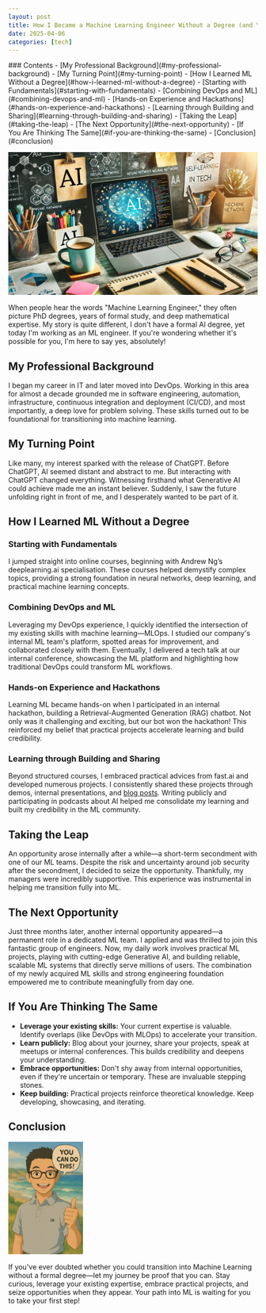 ```yaml
---
layout: post
title: How I Became a Machine Learning Engineer Without a Degree (and You Can Too!)
date: 2025-04-06
categories: [tech]
---
```


<div class="table-of-contents" markdown="1">
### Contents
- [My Professional Background](#my-professional-background)
- [My Turning Point](#my-turning-point)
- [How I Learned ML Without a Degree](#how-i-learned-ml-without-a-degree)
  - [Starting with Fundamentals](#starting-with-fundamentals)
  - [Combining DevOps and ML](#combining-devops-and-ml)
  - [Hands-on Experience and Hackathons](#hands-on-experience-and-hackathons)
  - [Learning through Building and Sharing](#learning-through-building-and-sharing)
- [Taking the Leap](#taking-the-leap)
- [The Next Opportunity](#the-next-opportunity)
- [If You Are Thinking The Same](#if-you-are-thinking-the-same)
- [Conclusion](#conclusion)
</div>

![](/images/ml.png)

When people hear the words "Machine Learning Engineer," they often picture PhD degrees, years of formal study, and deep mathematical expertise. My story is quite different, I don't have a formal AI degree, yet today I'm working as an ML engineer. If you're wondering whether it's possible for you, I'm here to say yes, absolutely!

## My Professional Background

I began my career in IT and later moved into DevOps. Working in this area for almost a decade grounded me in software engineering, automation, infrastructure, continuous integration and deployment (CI/CD), and most importantly, a deep love for problem solving. These skills turned out to be foundational for transitioning into machine learning.

## My Turning Point

Like many, my interest sparked with the release of ChatGPT. Before ChatGPT, AI seemed distant and abstract to me. But interacting with ChatGPT changed everything. Witnessing firsthand what Generative AI could achieve made me an instant believer. Suddenly, I saw the future unfolding right in front of me, and I desperately wanted to be part of it.

## How I Learned ML Without a Degree

### Starting with Fundamentals

I jumped straight into online courses, beginning with Andrew Ng’s deeplearning.ai specialisation. These courses helped demystify complex topics, providing a strong foundation in neural networks, deep learning, and practical machine learning concepts.

### Combining DevOps and ML

Leveraging my DevOps experience, I quickly identified the intersection of my existing skills with machine learning—MLOps. I studied our company's internal ML team's platform, spotted areas for improvement, and collaborated closely with them. Eventually, I delivered a tech talk at our internal conference, showcasing the ML platform and highlighting how traditional DevOps could transform ML workflows.

### Hands-on Experience and Hackathons

Learning ML became hands-on when I participated in an internal hackathon, building a Retrieval-Augmented Generation (RAG) chatbot. Not only was it challenging and exciting, but our bot won the hackathon! This reinforced my belief that practical projects accelerate learning and build credibility.

### Learning through Building and Sharing

Beyond structured courses, I embraced practical advices from fast.ai and developed numerous projects. I consistently shared these projects through demos, internal presentations, and [blog posts](/). Writing publicly and participating in podcasts about AI helped me consolidate my learning and built my credibility in the ML community.

## Taking the Leap

An opportunity arose internally after a while—a short-term secondment with one of our ML teams. Despite the risk and uncertainty around job security after the secondment, I decided to seize the opportunity. Thankfully, my managers were incredibly supportive. This experience was instrumental in helping me transition fully into ML.

## The Next Opportunity

Just three months later, another internal opportunity appeared—a permanent role in a dedicated ML team. I applied and was thrilled to join this fantastic group of engineers. Now, my daily work involves practical ML projects, playing with cutting-edge Generative AI, and building reliable, scalable ML systems that directly serve millions of users. The combination of my newly acquired ML skills and strong engineering foundation empowered me to contribute meaningfully from day one.

## If You Are Thinking The Same

- **Leverage your existing skills:** Your current expertise is valuable. Identify overlaps (like DevOps with MLOps) to accelerate your transition.
- **Learn publicly:** Blog about your journey, share your projects, speak at meetups or internal conferences. This builds credibility and deepens your understanding.
- **Embrace opportunities:** Don't shy away from internal opportunities, even if they're uncertain or temporary. These are invaluable stepping stones.
- **Keep building:** Practical projects reinforce theoretical knowledge. Keep developing, showcasing, and iterating.

## Conclusion

<img src="/images/yes.png" alt="ML image" style="max-width: 30%; height: auto;">

If you've ever doubted whether you could transition into Machine Learning without a formal degree—let my journey be proof that you can. Stay curious, leverage your existing expertise, embrace practical projects, and seize opportunities when they appear. Your path into ML is waiting for you to take your first step!
